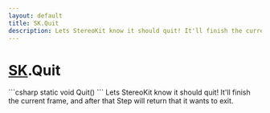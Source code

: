 ```yaml
---
layout: default
title: SK.Quit
description: Lets StereoKit know it should quit! It'll finish the current frame, and after that Step will return that it wants to exit.
---
```

# [SK]({{site.url}}/Pages/StereoKit/SK.html).Quit

<div class='signature' markdown='1'>
```csharp
static void Quit()
```
Lets StereoKit know it should quit! It'll finish the
current frame, and after that Step will return that it wants to
exit.
</div>




